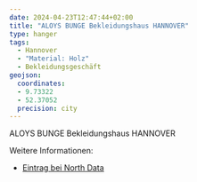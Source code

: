 ```yaml
---
date: 2024-04-23T12:47:44+02:00
title: "ALOYS BUNGE Bekleidungshaus HANNOVER"
type: hanger
tags:
  - Hannover
  - "Material: Holz"
  - Bekleidungsgeschäft
geojson:
  coordinates:
  - 9.73322
  - 52.37052
  precision: city
---
```

ALOYS BUNGE
Bekleidungshaus
HANNOVER

<div class="notes">
Weitere Informationen:
<ul>
<li><a href="https://www.northdata.de/Bekleidungshaus+Aloys+Bunge+GmbH,+Hannover/HRB+54481">Eintrag bei North Data</a></li>
</ul></div>
